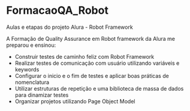 # FormacaoQA_Robot
Aulas e etapas do projeto Alura - Robot Framework

A Formação de Quality Assurance em Robot framework da Alura me preparou e ensinou:

* Construir testes de caminho feliz com Robot Framework
* Realizar testes de comunicação com usuário utilizando variáveis e keywords
* Configurar o inicio e o fim de testes e aplicar boas práticas de nomenclatura
* Utilizar estruturas de repetição e uma biblioteca de massa de dados para dinamizar testes
* Organizar projetos utilizando Page Object Model

